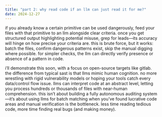 ```yaml
---
title: "part 2: why read code if an llm can just read it for me?"
date: 2024-12-27
---
```


if you already know a certain primitive can be used dangerously, feed your files with that primitive to an llm alongside clear criteria. once you get structured output highlighting potential misuse, grep for leads—its accuracy will hinge on how precise your criteria are. this is brute force, but it works: batch the files, confirm dangerous patterns exist, skip the manual digging where possible. for simpler checks, the llm can directly verify presence or absence of a pattern in code.

i’ll demonstrate this soon, with a focus on open-source targets like gitlab. the difference from typical sast is that llms mimic human cognition. no more wrestling with rigid vulnerability models or hoping your tools catch every data/control flow issue. llms can interpret code at an abstract level, letting you process hundreds or thousands of files with near-human comprehension. this isn’t about building a fully autonomous auditing system—it’s about using llms for batch matching when you’ve found lucrative code areas and manual verification is the bottleneck. less time reading tedious code, more time finding real bugs (and making money).
